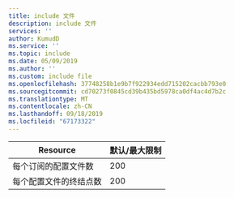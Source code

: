 ```yaml
---
title: include 文件
description: include 文件
services: ''
author: KumudD
ms.service: ''
ms.topic: include
ms.date: 05/09/2019
ms.author: ''
ms.custom: include file
ms.openlocfilehash: 37748258b1e9b7f922934edd715202cacbb793e0
ms.sourcegitcommit: cd70273f0845cd39b435bd5978ca0df4ac4d7b2c
ms.translationtype: MT
ms.contentlocale: zh-CN
ms.lasthandoff: 09/18/2019
ms.locfileid: "67173322"
---
```

| Resource | 默认/最大限制 |
| --- | --- |
| 每个订阅的配置文件数 |200 |
| 每个配置文件的终结点数 |200 |
